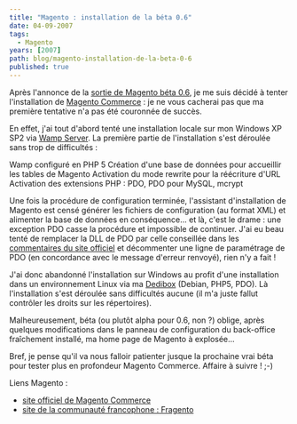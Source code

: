 ```yaml
---
title: "Magento : installation de la béta 0.6"
date: 04-09-2007
tags:
  - Magento
years: [2007]
path: blog/magento-installation-de-la-beta-0-6
published: true
---
```

Après l'annonce de la [sortie de Magento béta 0.6](https://arnaudligny.fr/blog/magento-une-premiere-beta-telechargeable/), je me suis décidé à tenter l'installation de [Magento Commerce](http://www.magentocommerce.com/) : je ne vous cacherai pas que ma première tentative n'a pas été couronnée de succès.
<!-- excerpt -->
En effet, j'ai tout d'abord tenté une installation locale sur mon Windows XP SP2 via [Wamp Server](http://www.wampserver.com/). La première partie de l'installation s'est déroulée sans trop de difficultés :

Wamp configuré en PHP 5 Création d'une base de données pour accueillir les tables de Magento Activation du mode rewrite pour la réécriture d'URL Activation des extensions PHP : PDO, PDO pour MySQL, mcrypt

Une fois la procédure de configuration terminée, l'assistant d'installation de Magento est censé générer les fichiers de configuration (au format XML) et alimenter la base de données en conséquence... et là, c'est le drame : une exception PDO casse la procédure et impossible de continuer.
J'ai eu beau tenté de remplacer la DLL de PDO par celle conseillée dans les [commentaires du site officiel](http://www.magentocommerce.com/knowledge-base/entry/magento-installation-guide#comments) et décommenter une ligne de paramétrage de PDO (en concordance avec le message d'erreur renvoyé), rien n'y a fait !

J'ai donc abandonné l'installation sur Windows au profit d'une installation dans un environnement Linux via ma [Dedibox](http://www.dedibox.fr/) (Debian, PHP5, PDO). Là l'installation s'est déroulée sans difficultés aucune (il m'a juste fallut contrôler les droits sur les répertoires).

Malheureusement, béta (ou plutôt alpha pour 0.6, non ?) oblige, après quelques modifications dans le panneau de configuration du back-office fraîchement installé, ma home page de Magento à explosée...

Bref, je pense qu'il  va nous falloir patienter jusque la prochaine vrai béta pour tester plus en profondeur Magento Commerce. Affaire à suivre ! ;-)

Liens Magento :

* [site officiel de Magento Commerce](http://www.magentocommerce.com/)
* [site de la communauté francophone : Fragento](http://www.fragento.org/)
